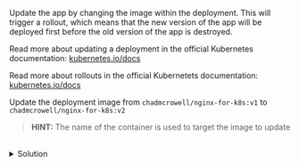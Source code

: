 Update the app by changing the image within the deployment. This will trigger a rollout, which means that the new version of the app will be deployed first before the old version of the app is destroyed.

Read more about updating a deployment in the official Kubernetes documentation: [kubernetes.io/docs](https://kubernetes.io/docs/concepts/workloads/controllers/deployment/#updating-a-deployment)

Read more about rollouts in the official Kubernetets documentation: [kubernetes.io/docs](https://kubernetes.io/docs/concepts/workloads/controllers/deployment/#rolling-back-a-deployment)

Update the deployment image from `chadmcrowell/nginx-for-k8s:v1` to `chadmcrowell/nginx-for-k8s:v2`

> **HINT:** The name of the container is used to target the image to update

<br>
<details><summary>Solution</summary>
<br>

Update the deployment image from `chadmcrowell/nginx-for-k8s:v1` to `chadmcrowell/nginx-for-k8s:v2`
```bash
k -n session283884 set image deploy scaler nginx-for-k8s=chadmcrowell/nginx-for-k8s:v2
```{{exec}}

View the new version of the app in a browser here: [chadmcrowell/nginx-for-k8s:v2]($HOST)

</details>